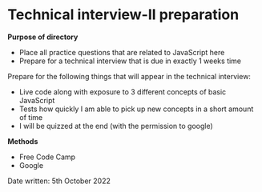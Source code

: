 # Technical interview-II preparation

**Purpose of directory**
+ Place all practice questions that are related to JavaScript here
+ Prepare for a technical interview that is due in exactly 1 weeks time

Prepare for the following things that will appear in the technical interview:
+ Live code along with exposure to 3 different concepts of basic JavaScript
+ Tests how quickly I am able to pick up new concepts in a short amount of time
+ I will be quizzed at the end (with the permission to google) 

**Methods**
+ Free Code Camp
+ Google

Date written: 5th October 2022